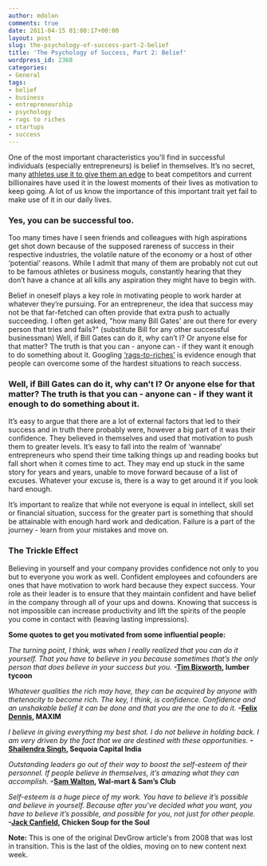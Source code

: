 ```yaml
---
author: mdolon
comments: true
date: 2011-04-15 01:00:17+00:00
layout: post
slug: the-psychology-of-success-part-2-belief
title: 'The Psychology of Success, Part 2: Belief'
wordpress_id: 2368
categories:
- General
tags:
- belief
- business
- entrepreneurship
- psychology
- rags to riches
- startups
- success
---
```


One of the most important characteristics you'll find in successful individuals (especially entrepreneurs) is belief in themselves. It’s no secret, many [athletes use it to give them an edge](http://swimming.about.com/od/swimmingmindtrainingtips/qt/believe_success.htm) to beat competitors and current billionaires have used it in the lowest moments of their lives as motivation to keep going. A lot of us know the importance of this important trait yet fail to make use of it in our daily lives.

### Yes, you can be successful too.

Too many times have I seen friends and colleagues with high aspirations get shot down because of the supposed rareness of success in their respective industries, the volatile nature of the economy or a host of other ‘potential’ reasons. While I admit that many of them are probably not cut out to be famous athletes or business moguls, constantly hearing that they don’t have a chance at all kills any aspiration they might have to begin with.

Belief in oneself plays a key role in motivating people to work harder at whatever they’re pursuing. For an entrepreneur, the idea that success may not be that far-fetched can often provide that extra push to actually succeeding. I often get asked, "how many Bill Gates' are out there for every person that tries and fails?" (substitute Bill for any other successful businessman) Well, if Bill Gates can do it, why can’t I? Or anyone else for that matter? The truth is that you can - anyone can - if they want it enough to do something about it. Googling [‘rags-to-riches’](http://www.google.com/search?hl=en&q=rags+to+riches&btnG=Google+Search&aq=f&oq=) is evidence enough that people can overcome some of the hardest situations to reach success.

### Well, if Bill Gates can do it, why can't I? Or anyone else for that matter? The truth is that you can - anyone can - if they want it enough to do something about it.

It’s easy to argue that there are a lot of external factors that led to their success and in truth there probably were, however a big part of it was their confidence. They believed in themselves and used that motivation to push them to greater levels. It’s easy to fall into the realm of ‘wannabe’ entrepreneurs who spend their time talking things up and reading books but fall short when it comes time to act. They may end up stuck in the same story for years and years, unable to move forward because of a list of excuses. Whatever your excuse is, there is a way to get around it if you look hard enough.

It’s important to realize that while not everyone is equal in intellect, skill set or financial situation, success for the greater part is something that should be attainable with enough hard work and dedication. Failure is a part of the journey - learn from your mistakes and move on.

### The Trickle Effect

Believing in yourself and your company provides confidence not only to you but to everyone you work as well. Confident employees and cofounders are ones that have motivation to work hard because they expect success. Your role as their leader is to ensure that they maintain confident and have belief in the company through all of your ups and downs. Knowing that success is not impossible can increase productivity and lift the spirits of the people you come in contact with (leaving lasting impressions).

**Some quotes to get you motivated from some influential people:**

_The turning point, I think, was when I really realized that you can do it yourself. That you have to believe in you because sometimes that’s the only person that does believe in your success but you._
**-[Tim Bixworth](http://www.forbes.com/2006/09/20/ent-manage_biz_06rich400_self_made_entrepreneurs_tim_blixseth.html), lumber tycoon**

_Whatever qualities the rich may have, they can be acquired by anyone with thetenacity to become rich. The key, I think, is confidence. Confidence and an unshakable belief it can be done and that you are the one to do it._
**-[Felix Dennis](http://en.wikipedia.org/wiki/Felix_Dennis), MAXIM**[](http://en.wikipedia.org/wiki/Felix_Dennis)

_I believe in giving everything my best shot. I do not believe in holding back. I am very driven by the fact that we are destined with these opportunities._
**-[Shailendra Singh](http://www.sequoiacapitaloperations.sg/people/shailendra-singh/), Sequoia Capital India**[](http://www.sequoiacapitaloperations.sg/people/shailendra-singh/)

_Outstanding leaders go out of their way to boost the self-esteem of their personnel. If people believe in themselves, it’s amazing what they can accomplish._
**-[Sam Walton](http://en.wikipedia.org/wiki/Sam_Walton), Wal-mart & Sam’s Club**

_Self-esteem is a huge piece of my work. You have to believe it’s possible and believe in yourself. Because after you’ve decided what you want, you have to believe it’s possible, and possible for you, not just for other people._
**-[Jack Canfield](http://en.wikipedia.org/wiki/Jack_Canfield), Chicken Soup for the Soul**

<div class="note">
  <strong>Note:</strong> This is one of the original DevGrow article's from 2008 that was lost in transition.  This is the last of the oldies, moving on to new content next week.
</div>